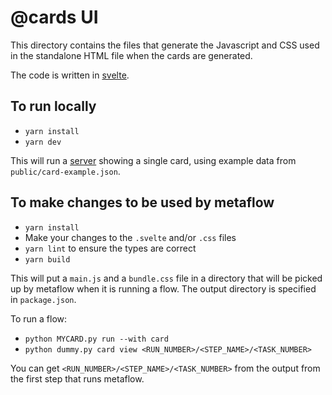 # @cards UI

This directory contains the files that generate the Javascript and CSS used in the standalone HTML file when the cards are generated.

The code is written in [svelte](https://svelte.dev/).

## To run locally

- `yarn install`
- `yarn dev`

This will run a [server](http://localhost:5000) showing a single card, using example data from `public/card-example.json`.

## To make changes to be used by metaflow

- `yarn install`
- Make your changes to the `.svelte` and/or `.css` files
- `yarn lint` to ensure the types are correct
- `yarn build`

This will put a `main.js` and a `bundle.css` file in a directory that will be picked up by metaflow when it is running a flow. The output directory is specified in `package.json`.

To run a flow:

- `python MYCARD.py run --with card`
- `python dummy.py card view <RUN_NUMBER>/<STEP_NAME>/<TASK_NUMBER>`

You can get `<RUN_NUMBER>/<STEP_NAME>/<TASK_NUMBER>` from the output from the first step that runs metaflow.
